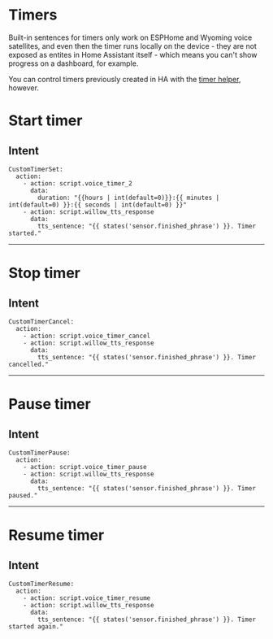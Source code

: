 # Timers

Built-in sentences for timers only work on ESPHome and Wyoming voice satellites, and even then the timer runs locally on the device - they are not exposed as entites in Home Assistant itself - which means you can't show progress on a dashboard, for example.

You can control timers previously created in HA with the [timer helper](https://www.home-assistant.io/integrations/timer/), however.

# Start timer

## Intent
```
CustomTimerSet:
  action:
    - action: script.voice_timer_2
      data:
        duration: "{{hours | int(default=0)}}:{{ minutes | int(default=0) }}:{{ seconds | int(default=0) }}"
    - action: script.willow_tts_response
      data:
        tts_sentence: "{{ states('sensor.finished_phrase') }}. Timer started."
```
-------------------------------------
# Stop timer

## Intent
```
CustomTimerCancel:
  action:
    - action: script.voice_timer_cancel
    - action: script.willow_tts_response
      data:
        tts_sentence: "{{ states('sensor.finished_phrase') }}. Timer cancelled."
```
-------------------------------------
# Pause timer

## Intent
```
CustomTimerPause:
  action:
    - action: script.voice_timer_pause
    - action: script.willow_tts_response
      data:
        tts_sentence: "{{ states('sensor.finished_phrase') }}. Timer paused."
```
--------------------------------------
# Resume timer

## Intent
```
CustomTimerResume:
  action:
    - action: script.voice_timer_resume
    - action: script.willow_tts_response
      data:
        tts_sentence: "{{ states('sensor.finished_phrase') }}. Timer started again."
```
